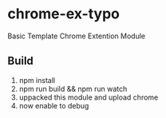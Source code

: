 # chrome-ex-typo
Basic Template Chrome Extention Module
## Build 
1. npm install
2. npm run build && npm run watch 
3. uppacked this module and upload chrome
4. now enable to debug

